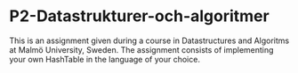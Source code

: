 # P2-Datastrukturer-och-algoritmer

This is an assignment given during a course in Datastructures and Algoritms at Malmö University, Sweden.
The assignment consists of implementing your own HashTable in the language of your choice.
